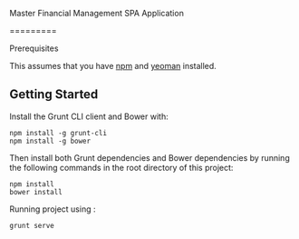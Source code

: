 Master Financial Management SPA Application

=========

Prerequisites

This assumes that you have [npm](https://npmjs.org/) and [yeoman](http://yeoman.io/) installed.


## Getting Started


Install the Grunt CLI client and Bower with:

```shell
npm install -g grunt-cli
npm install -g bower
```
Then install both Grunt dependencies and Bower dependencies by running the following commands in the root directory of this project:

```shell
npm install
bower install
```

Running project using :

```shell
grunt serve
```
